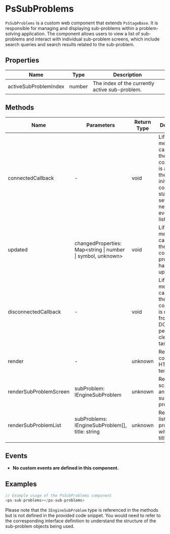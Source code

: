# PsSubProblems

`PsSubProblems` is a custom web component that extends `PsStageBase`. It is responsible for managing and displaying sub-problems within a problem-solving application. The component allows users to view a list of sub-problems and interact with individual sub-problem screens, which include search queries and search results related to the sub-problem.

## Properties

| Name                   | Type   | Description               |
|------------------------|--------|---------------------------|
| activeSubProblemIndex  | number | The index of the currently active sub-problem. |

## Methods

| Name                  | Parameters                                  | Return Type | Description                 |
|-----------------------|---------------------------------------------|-------------|-----------------------------|
| connectedCallback     | -                                           | void        | Lifecycle method called when the component is added to the DOM. It initializes component state and sets up any necessary event listeners. |
| updated               | changedProperties: Map<string \| number \| symbol, unknown> | void | Lifecycle method called after the component's properties have been updated. |
| disconnectedCallback  | -                                           | void        | Lifecycle method called when the component is removed from the DOM. It performs cleanup tasks. |
| render                | -                                           | unknown     | Renders the component's HTML template. |
| renderSubProblemScreen| subProblem: IEngineSubProblem               | unknown     | Renders the screen for an individual sub-problem. |
| renderSubProblemList  | subProblems: IEngineSubProblem[], title: string | unknown | Renders the list of sub-problems with a given title. |

## Events

- **No custom events are defined in this component.**

## Examples

```typescript
// Example usage of the PsSubProblems component
<ps-sub-problems></ps-sub-problems>
```

Please note that the `IEngineSubProblem` type is referenced in the methods but is not defined in the provided code snippet. You would need to refer to the corresponding interface definition to understand the structure of the sub-problem objects being used.
